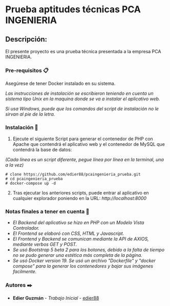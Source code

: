 # Prueba aptitudes técnicas PCA INGENIERIA

## Descripción:
El presente proyecto es una prueba técnica presentada a la empresa PCA INGENIERIA.

### Pre-requisitos 📋

Asegúrese de tener Docker instalado en su sistema.

_Las instrucciones de instalación se escribieron teniendo en cuenta un sistema tipo Unix en la maquina donde se va a instalar el aplicativo web._

_Si usa Windows, puede que los comandos del script de instalación no le sirvan al pie de la letra._

### Instalación 🔧


1. Ejecute el siguiente Script para generar el contenedor de PHP con Apache que contendrá el aplicativo web y el contenedor de MySQL que contendrá la base de datos:

_(Cada línea es un script diferente, pegue línea por línea en la terminal, una a la vez)_
	
```
# clone https://github.com/edier88/pcaingenieria_prueba.git
# cd pcaingenieria_prueba
# docker-compose up -d
```
2. Tras ejecutar los anteriores scripts, puede entrar al aplicativo en cualquier explorador poniendo en la URL: _http://localhost:8000_


### Notas finales a tener en cuenta 📄

* *El Backend del aplicativo se hizo en PHP con un Modelo Vista Controlador.*
* *El Frontend se elaboró con CSS, HTML y Javascript.*
* *El Frontend y Backend se comunican mediante la API de AXIOS, mediante verbos GET y POST.*
* *Se usó Bootstrap 5 beta 2 para los botones, debido a la falta de tiempo no se pudo generar una estética más completa de la página.*
* *Se usó Docker version 19. Se usó un archivo "Dockerfile" y "docker compose" para la generar los contenedores y bajar sus imágenes facilmente.*



### Autores ✒️

* **Edier Guzmán** - *Trabajo Inicial* - [edier88](https://github.com/edier88/pcaingenieria_prueba)
